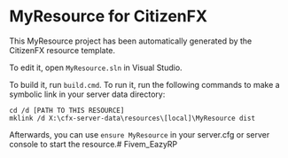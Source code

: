 # MyResource for CitizenFX

This MyResource project has been automatically generated by the CitizenFX resource template.

To edit it, open `MyResource.sln` in Visual Studio.

To build it, run `build.cmd`. To run it, run the following commands to make a symbolic link in your server data directory:

```dos
cd /d [PATH TO THIS RESOURCE]
mklink /d X:\cfx-server-data\resources\[local]\MyResource dist
```

Afterwards, you can use `ensure MyResource` in your server.cfg or server console to start the resource.# Fivem_EazyRP
